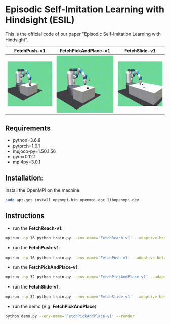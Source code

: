 # Episodic Self-Imitation Learning with Hindsight (ESIL)
This is the official code of our paper "Episodic Self-Imitation Learning with Hindsight".

FetchPush-v1| FetchPickAndPlace-v1| FetchSlide-v1
-----------------------|-----------------------|-----------------------|
![](figures/push.gif)| ![](figures/pick.gif)| ![](figures/slide.gif)|

## Requirements
- python=3.6.8
- pytorch=1.0.1
- mujoco-py=1.50.1.56
- gym=0.12.1
- mpi4py=3.0.1

## Installation:
Install the OpenMPI on the machine.
```bash
sudo apt-get install openmpi-bin openmpi-doc libopenmpi-dev
```
## Instructions
- run the **FetchReach-v1**:
```bash
mpirun -np 16 python train.py --env-name='FetchReach-v1' --adaptive-beta --display-interval=1 --total-frames=2500000

```
- run the **FetchPush-v1**:
```bash
mpirun -np 16 python train.py --env-name='FetchPush-v1' --adaptive-beta --display-interval=1 --total-frames=2500000

```
- run the **FetchPickAndPlace-v1**:
```bash
mpirun -np 32 python train.py --env-name='FetchPickAndPlace-v1' --adaptive-beta --display-interval=1 --batch-size=40 --ncycles=100 --total-frames=5000000

```
- run the **FetchSlide-v1**:
```bash
mpirun -np 32 python train.py --env-name='FetchSlide-v1' --adaptive-beta --display-interval=1 --batch-size=40 --ncycles=100 --total-frames=5000000

```
- run the demo (e.g. **FetchPickAndPlace**):
```bash
python demo.py --env-name='FetchPickAndPlace-v1' --render

```
